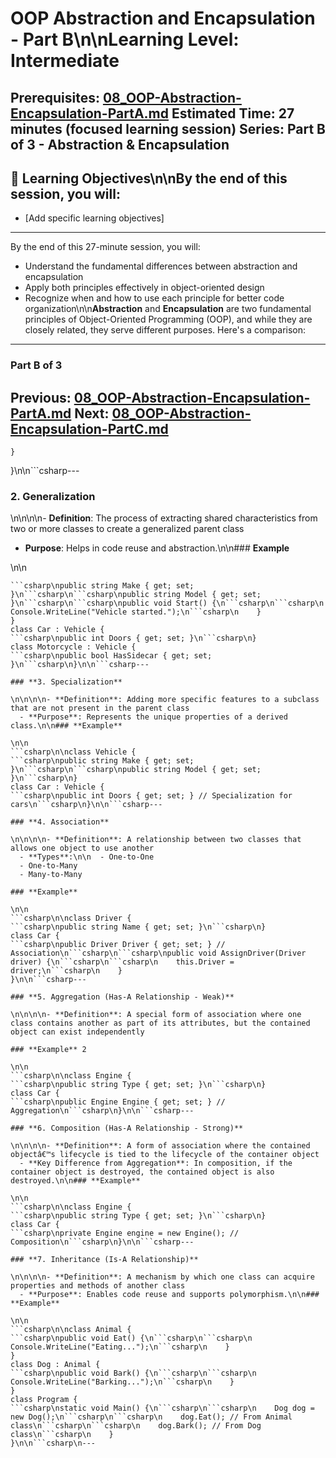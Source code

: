 # OOP Abstraction and Encapsulation - Part B\n\n**Learning Level**: Intermediate

**Prerequisites**: [08_OOP-Abstraction-Encapsulation-PartA.md](08_OOP-Abstraction-Encapsulation-PartA.md)
**Estimated Time**: 27 minutes (focused learning session)
**Series**: Part B of 3 - Abstraction & Encapsulation
---

## 🎯 Learning Objectives\n\nBy the end of this session, you will:
  - [Add specific learning objectives]
---
By the end of this 27-minute session, you will:
  - Understand the fundamental differences between abstraction and encapsulation
  - Apply both principles effectively in object-oriented design
  - Recognize when and how to use each principle for better code organization\n\n**Abstraction** and **Encapsulation** are two fundamental principles of Object-Oriented Programming (OOP), and while they are closely related, they serve different purposes. Here's a comparison:
---
### Part B of 3
Previous: [08_OOP-Abstraction-Encapsulation-PartA.md](08_OOP-Abstraction-Encapsulation-PartA.md)
Next: [08_OOP-Abstraction-Encapsulation-PartC.md](08_OOP-Abstraction-Encapsulation-PartC.md)
---
    }
}\n\n```csharp---

### **2. Generalization**

\n\n\n\n- **Definition**: The process of extracting shared characteristics from two or more classes to create a generalized parent class
  - **Purpose**: Helps in code reuse and abstraction.\n\n### **Example**

\n\n
```csharp\n\nclass Vehicle {
```csharp\npublic string Make { get; set; }\n```csharp\n```csharp\npublic string Model { get; set; }\n```csharp\n```csharp\npublic void Start() {\n```csharp\n```csharp\n    Console.WriteLine("Vehicle started.");\n```csharp\n    }
}
class Car : Vehicle {
```csharp\npublic int Doors { get; set; }\n```csharp\n}
class Motorcycle : Vehicle {
```csharp\npublic bool HasSidecar { get; set; }\n```csharp\n}\n\n```csharp---

### **3. Specialization**

\n\n\n\n- **Definition**: Adding more specific features to a subclass that are not present in the parent class
  - **Purpose**: Represents the unique properties of a derived class.\n\n### **Example**

\n\n
```csharp\n\nclass Vehicle {
```csharp\npublic string Make { get; set; }\n```csharp\n```csharp\npublic string Model { get; set; }\n```csharp\n}
class Car : Vehicle {
```csharp\npublic int Doors { get; set; } // Specialization for cars\n```csharp\n}\n\n```csharp---

### **4. Association**

\n\n\n\n- **Definition**: A relationship between two classes that allows one object to use another
  - **Types**:\n\n  - One-to-One
  - One-to-Many
  - Many-to-Many

### **Example**

\n\n
```csharp\n\nclass Driver {
```csharp\npublic string Name { get; set; }\n```csharp\n}
class Car {
```csharp\npublic Driver Driver { get; set; } // Association\n```csharp\n```csharp\npublic void AssignDriver(Driver driver) {\n```csharp\n```csharp\n    this.Driver = driver;\n```csharp\n    }
}\n\n```csharp---

### **5. Aggregation (Has-A Relationship - Weak)**

\n\n\n\n- **Definition**: A special form of association where one class contains another as part of its attributes, but the contained object can exist independently

### **Example** 2

\n\n
```csharp\n\nclass Engine {
```csharp\npublic string Type { get; set; }\n```csharp\n}
class Car {
```csharp\npublic Engine Engine { get; set; } // Aggregation\n```csharp\n}\n\n```csharp---

### **6. Composition (Has-A Relationship - Strong)**

\n\n\n\n- **Definition**: A form of association where the contained objectâ€™s lifecycle is tied to the lifecycle of the container object
  - **Key Difference from Aggregation**: In composition, if the container object is destroyed, the contained object is also destroyed.\n\n### **Example**

\n\n
```csharp\n\nclass Engine {
```csharp\npublic string Type { get; set; }\n```csharp\n}
class Car {
```csharp\nprivate Engine engine = new Engine(); // Composition\n```csharp\n}\n\n```csharp---

### **7. Inheritance (Is-A Relationship)**

\n\n\n\n- **Definition**: A mechanism by which one class can acquire properties and methods of another class
  - **Purpose**: Enables code reuse and supports polymorphism.\n\n### **Example**

\n\n
```csharp\n\nclass Animal {
```csharp\npublic void Eat() {\n```csharp\n```csharp\n    Console.WriteLine("Eating...");\n```csharp\n    }
}
class Dog : Animal {
```csharp\npublic void Bark() {\n```csharp\n```csharp\n    Console.WriteLine("Barking...");\n```csharp\n    }
}
class Program {
```csharp\nstatic void Main() {\n```csharp\n```csharp\n    Dog dog = new Dog();\n```csharp\n```csharp\n    dog.Eat(); // From Animal class\n```csharp\n```csharp\n    dog.Bark(); // From Dog class\n```csharp\n    }
}\n\n```csharp\n---
